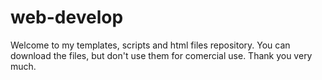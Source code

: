 # web-develop
Welcome to my templates, scripts and html files repository. You can download the files, but don't use them for comercial use. Thank you very much.
